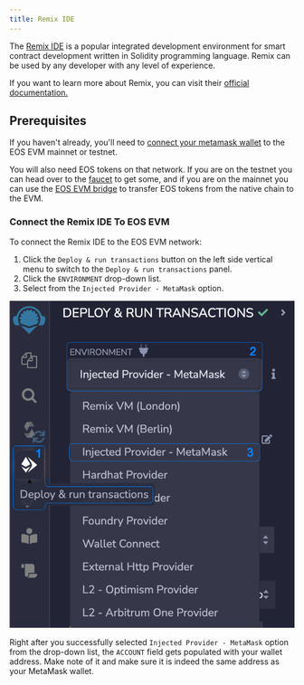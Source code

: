 ```yaml
---
title: Remix IDE
---
```



The [Remix IDE](https://remix.ethereum.org/) is a popular integrated development environment for smart contract 
development written in Solidity programming language. Remix can be used by any developer with any level of experience. 
 
If you want to learn more about Remix, you can visit their [official documentation.](https://remix-ide.readthedocs.io/en/latest/)

## Prerequisites

If you haven't already, you'll need to [connect your metamask wallet](../../10_basic-setup/10_connect-metamask.md) to the 
EOS EVM mainnet or testnet. 

You will also need EOS tokens on that network. If you are on the testnet you can head over to the [faucet](https://faucet.testnet.evm.eosnetwork.com)
to get some, and if you are on the mainnet you can use the [EOS EVM bridge](https://bridge.evm.eosnetwork.com/) to transfer
EOS tokens from the native chain to the EVM.

### Connect the Remix IDE To EOS EVM

To connect the Remix IDE to the EOS EVM network:

1. Click the `Deploy & run transactions` button on the left side vertical menu to switch to the `Deploy & run transactions` panel.
2. Click the `ENVIRONMENT` drop-down list.
3. Select from the `Injected Provider - MetaMask` option.


![remix deploy and run trx](/images/remix_deploy_run_trx_panel.png)

Right after you successfully selected `Injected Provider - MetaMask` option from the drop-down list, the `ACCOUNT` field 
gets populated with your wallet address. Make note of it and make sure it is indeed the same address as your 
MetaMask wallet.
